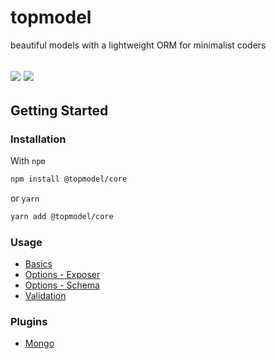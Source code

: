 # topmodel

beautiful models with a lightweight ORM for minimalist coders

![](https://github.com/alxpereira/topmodel/workflows/lint-test/badge.svg)
[![](https://badgen.now.sh/codecov/c/github/alxpereira/topmodel)](https://codecov.io/gh/alxpereira/topmodel/)
---

## Getting Started

### Installation

With `npm`
```sh
npm install @topmodel/core
```

or `yarn`
```sh
yarn add @topmodel/core
```

### Usage

- [Basics](packages/core/README.md)
- [Options - Exposer](packages/core/README.md#optionsexposer)
- [Options - Schema](packages/core/README.md#optionsschema)
- [Validation](packages/core/README.md#validation)

### Plugins
- [Mongo](packages/mongo/README.md)